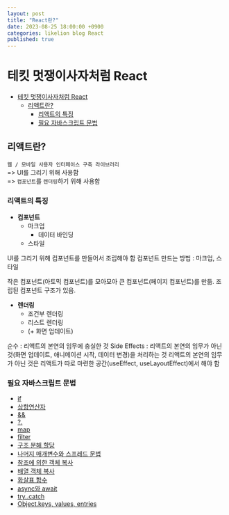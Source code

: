 ```yaml
---
layout: post
title: "React란?"
date: 2023-08-25 18:00:00 +0900
categories: likelion blog React
published: true
---
```


# 테킷 멋쟁이사자처럼 React

- [테킷 멋쟁이사자처럼 React](#테킷-멋쟁이사자처럼-react)
  - [리액트란?](#리액트란)
    - [리액트의 특징](#리액트의-특징)
    - [필요 자바스크립트 문법](#필요-자바스크립트-문법)

## 리액트란?

`웹 / 모바일 사용자 인터페이스 구축 라이브러리`  
=> UI를 그리기 위해 사용함  
=> `컴포넌트`를 `렌더링`하기 위해 사용함

### 리액트의 특징

- **컴포넌트**
  - 마크업
    - 데이터 바인딩
  - 스타일

UI를 그리기 위해 컴포넌트를 만들어서 조립해야 함
컴포넌트 만드는 방법 : 마크업, 스타일

작은 컴포넌트(아토믹 컴포넌트)를 모아모아
큰 컴포넌트(페이지 컴포넌트)를 만듦.
조립된 컴포넌트 구조가 있음.

- **렌더링**
  - 조건부 렌더링
  - 리스트 렌더링
  - (+ 화면 업데이트)

순수 : 리액트의 본연의 임무에 충실한 것
Side Effects : 리액트의 본연의 임무가 아닌 것(화면 업데이트, 애니메이션 시작, 데이터 변경)을 처리하는 것
리액트의 본연의 임무가 아닌 것은 리액트가 따로 마련한 공간(useEffect, useLayoutEffect)에서 해야 함

### 필요 자바스크립트 문법

- [if][]
- [삼항연산자][]
- [&&][]
- [?.][]
- [map][]
- [filter][]
- [구조 분해 할당][]
- [나머지 매개변수와 스프레드 문법][]
- [참조에 의한 객체 복사][]
- [배열 객체 복사][]
- [화살표 함수][]
- [async와 await][]
- [try..catch][]
- [Object.keys, values, entries][]

[if]: https://ko.javascript.info/ifelse#ref-799
[삼항연산자]: https://ko.javascript.info/ifelse#ref-803
[&&]: https://ko.javascript.info/logical-operators#ref-89
[?.]: https://ko.javascript.info/optional-chaining
[map]: https://developer.mozilla.org/ko/docs/Web/JavaScript/Reference/Global_Objects/Array/map
[filter]: https://developer.mozilla.org/ko/docs/Web/JavaScript/Reference/Global_Objects/Array/filter
[구조 분해 할당]: https://ko.javascript.info/logical-operators#ref-89
[나머지 매개변수와 스프레드 문법]: https://ko.javascript.info/rest-parameters-spread
[참조에 의한 객체 복사]: https://ko.javascript.info/object-copy
[배열 객체 복사]: https://ko.javascript.info/rest-parameters-spread#ref-134
[화살표 함수]: https://ko.javascript.info/arrow-functions-basics
[async와 await]: https://ko.javascript.info/async-await
[try..catch]: https://ko.javascript.info/try-catch
[Object.keys, values, entries]: https://ko.javascript.info/keys-values-entries
